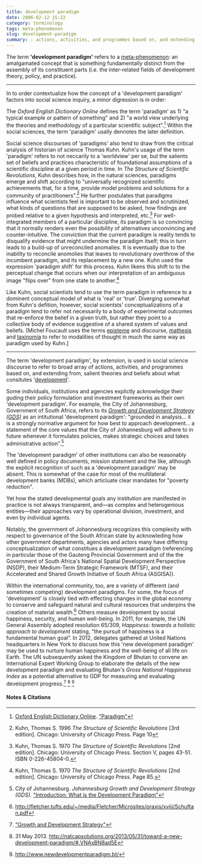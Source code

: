 ```yaml
---
title: development paradigm
date: 2006-02-12 15:22
category: terminology
tags: meta-phenomenon
slug: development-paradigm
summary: : actions, activities, and programmes based on, and extending from, salient theories and beliefs about what consitutes '[development](/development/)'
---
```


<!--
icon: file-code-o

-->

<!--
layout: post
title:  development paradigm
date:   2006-02-12 15:22:10
categories: concept, area of study
tags: development, social development,
permalink: /development_paradigm/
published: true
comments: true
-->

The term **'development paradigm'** refers to a [meta-phenomenon](): an amalgamated concept that is something fundamentally distinct from the assembly of its constituent parts (i.e. the inter-related fields of development theory, policy, and practice).

<hr />

In to order contextualize how the concept of a 'development paradigm' factors into social science inquiry, a minor digression is in order:

The *Oxford English Dictionary Online* defines the term 'paradigm' as 1) "a typical example or pattern of something" and 2) "a world view underlying the theories and methodology of a particular scientific subject".[^1]  Within the social sciences, the term 'paradigm' usally dennotes the later definition.

Social science discourses of 'paradigms' also tend to draw from the critical analysis of historian of science Thomas Kuhn. Kuhn's usage of the term 'paradigm' refers to not neccarily to a 'worldview' per se, but the salients set of beliefs and practices characteristic of foundational assumptions of a scientific discipline at a given period in time. In *The Structure of Scientific Revolutions*, Kuhn describes how, in the natural sciences, paradigms emerge and shift according to "universally recognized scientific achievements that, for a time, provide model problems and solutions for a community of practitioners".[^2] He further postulates that paradigms influence what scientists feel is important to be observed and scrutinized, what kinds of questions that are supposed to be asked, how findings are probed relative to a given hypothesis and interpreted, etc.[^3] For well-integrated members of a particular discipline, its paradigm is so convincing that it normally renders even the possibility of alternatives unconvincing and counter-intuitive. The conviction that the current paradigm is reality tends to disqualify evidence that might undermine the paradigm itself; this in turn leads to a build-up of unreconciled anomalies. It is eventually due to the inability to reconcile anomolies that leaves to revolutionary overthrow of the incumbent paradigm, and its replacement by a new one. Kuhn used the expression 'paradigm shift' for this process. Kuhn likens this shift to to the perceptual change that occurs when our interpretation of an ambiguous image "flips over" from one state to another.[^4]

Like Kuhn, social scientists tend to use the term paradigm in reference to a dominent conceptual model of what is 'real' or 'true'. Diverging somewhat from Kuhn's defition, however, social scientsts' conceptualizations of a paradigm tend to refer not necessarily to a body of experimental outcomes that re-enforce the belief in a given truth, but rather they point to a collective body of evidence suggestive of a shared system of values and beliefs. [Michel Foucault uses the terms [episteme](http://en.wikipedia.org/wiki/Episteme#The_concept_of_episteme_in_Michel_Foucault) and discourse, [mathesis](http://en.wikipedia.org/wiki/Mathesis_universalis) and [taxinomia](https://books.google.com/books?id=rAHxAA89GEAC&pg=PT139&dq=mathesis+taxinomia&hl=en&sa=X&ei=uOsCVZryCYexyQSqjYLoCQ&ved=0CCAQ6AEwAA#v=onepage&q=mathesis%20taxinomia&f=false) to refer to modalities of thought in much the same way as paradigm used by Kuhn.]

<hr />

The term 'development paradigm', by extension, is used in social science discourse to refer to broad array of actions, activities, and programmes based on, and extending from, salient theories and beliefs about what consitutes '[development](/development/)'.

Some individuals, institutions and agencies explictly acknowledge their guding their policy formulation and investment frameworks as their own 'development paradigm'. For example, the City of Johannesburg, Government of South Africa, refers to its [*Growth and Development Strategy (GDS)*](http://www.joburg-archive.co.za/2006/pdfs/gds_book/chapter3.pdf) as an intitutional 'development paradigm': "grounded in analysis... it is a strongly normative argument for how best to approach development... a statement of the core values that the City of Johannesburg will adhere to in future whenever it formulates policies, makes strategic choices and takes administrative action".[^5]

The 'development paradigm' of other institutions can also be reasonably well defined in policy documents, mission statement and the like, although the explicit recognition of such as a 'development paradigm' may be absent. This is somewhat of the  case for most of the multilateral development banks (MDBs), which articluate clear mandates for "poverty reduction".

Yet how the stated developmental goals any institution are manifested in practice is not always transparent, and&mdash;as complex and heterogenious entities&mdash;their approaches vary by operational division, investment, and even by individual agents.

Notably, the government of Johannesburg recognizes this complexity with respect to governance of the South African state by acknowleding how other government departments, agencies and actors many have differing conceptualization of what constitues a development paradigm (referencing in particular those of the Gauteng Provincial Government and of the the Government of South Africa's National Spatial Development Perspective (NSDP), their Medium-Term Strategic Framework (MTSF), and their Accelerated and Shared Growth Initiative of South Africa (ASGISA)).

Within the international community, too, are a variety of different (and sometimes competing) development paradigms. For some, the focus of 'development' is closely tied with effecting changes in the global economy to conserve and safeguard natural and cultural resources that underpins the creation of material wealth.[^6] Others measure development by social happiness, security, and human well-being. In 2011, for example, the UN General Assembly adopted resolution 65/309, *Happiness: towards a holistic approach to development* stating, “the pursuit of happiness is a fundamental human goal”. In 2012, delegates gathered at United Nations headquarters in New York to discuss how this 'new development paradigm' may be used to nurture human happiness and the well-being of all life on Earth. The UN subsequently asked the Kingdom of Bhutan to convene an International Expert Working Group to elaborate the details of the new development paradigm and evaluating Bhutan's *Gross National Happiness Index* as a potential alternative to GDP for measuring and evaluating development progress.[^7] [^8] [^9]


#### Notes & Citations

[^1]: [Oxford English Dictionary Online](http://www.oxforddictionaries.com/). ["Paradigm"](http://www.oxforddictionaries.com/definition/english/paradigm?q=paradigm)
[^2]: Kuhn, Thomas S. 1996 *The Structure of Scientific Revolutions* [3rd edition]. Chicago: University of Chicago Press. Page 10
[^3]: Kuhn, Thomas S. 1970 *The Structure of Scientific Revolutions* [2nd edition]. Chicago: University of Chicago Press. Section V, pages 43-51. ISBN 0-226-45804-0.
[^4]: Kuhn, Thomas S. 1970 *The Structure of Scientific Revolutions* [2nd edition]. Chicago: University of Chicago Press. Page 85.
[^5]: City of Johannesburg. *Johannesburg Growth and Development Strategy (GDS)*. ["Introduction: What is the Development Paradigm"](http://www.joburg-archive.co.za/2006/pdfs/gds_book/chapter3.pdf)
[^6]: http://fletcher.tufts.edu/~/media/Fletcher/Microsites/praxis/xviii/Schuftan.pdf
[^7]: ["Growth and Development Strategy"](http://livingeconomiesforum.org/sites/files/pdfs/Korten,%20Defining%20the%20New%20Development%20Paradigm%20January%2025,%202013.pdf)
[^8]: 31 May 2013. http://natcapsolutions.org/2013/05/31/toward-a-new-development-paradigm/#.VNAxBN8ad5E
[^9]: http://www.newdevelopmentparadigm.bt/
